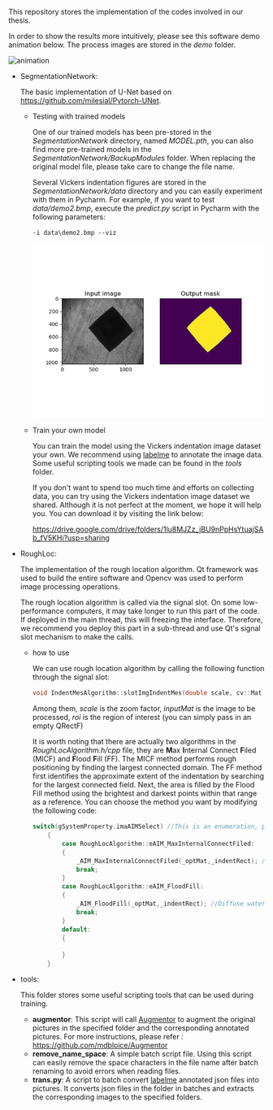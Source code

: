 This repository stores the implementation of the codes involved in our thesis.

In order to show the results more intuitively, please see this software demo animation below. The process images are stored in the *demo* folder.

![animation](demo/animation.gif)

- SegmentationNetwork:

  The basic implementation of U-Net based on https://github.com/milesial/Pytorch-UNet.

  - Testing with trained models

    One of our trained models has been pre-stored in the *SegmentationNetwork* directory, named *MODEL.pth*, you can also find more pre-trained models in the *SegmentationNetwork/BackupModules* folder. When replacing the original model file, please take care to change the file name.
    
    Several Vickers indentation figures are stored in the *SegmentationNetwork/data* directory and you can easily experiment with them in Pycharm. For example, if you want to test *data/demo2.bmp*, execute the *predict.py* script in Pycharm with the following parameters:
    
    ```shell
    -i data\demo2.bmp --viz
    ```
    
    ![demo2](demo/demo2.png)

  - Train your own model

    You can train the model using the Vickers indentation image dataset your own.  We recommend using [labelme](https://github.com/wkentaro/labelme) to annotate the image data. Some useful scripting tools we made can be found in the *tools* folder.
    
    If you don't want to spend too much time and efforts on collecting data, you can try using the Vickers indentation image dataset we shared. Although it is not perfect at the moment, we hope it will help you. You can download it by visiting the link below:
    
    https://drive.google.com/drive/folders/1lu8MJZz_jBU9nPpHsYtuajSAb_fV5KHi?usp=sharing

- RoughLoc:

  The implementation of the rough location algorithm. Qt framework was used to build the entire software and Opencv was used to perform image processing operations. 

  The rough location algorithm is called via the signal slot. On some low-performance computers, it may take longer to run this part of the code. If deployed in the main thread, this will freezing the interface. Therefore, we recommend you deploy this part in a sub-thread and use Qt's signal slot mechanism to make the calls.

  - how to use

    We can use rough location algorithm by calling the following function through the signal slot:

    ```c++
    void IndentMesAlgorithm::slotImgIndentMes(double scale, cv::Mat inputMat, QRectF roi)
    ```
  
    Among them, *scale* is the zoom factor, *inputMat* is the image to be processed, *roi* is the region of interest (you can simply pass in an empty QRectF)

    It is worth noting that there are actually two algorithms in the *RoughLocAlgorithm.h/cpp* file, they are **M**ax **I**nternal Connect **F**iled (MICF) and **F**lood **F**ill (FF). The MICF method performs rough positioning by finding the largest connected domain. The FF method first identifies the approximate extent of the indentation by searching for the largest connected field. Next, the area is filled by the Flood Fill method using the brightest and darkest points within that range as a reference. You can choose the method you want by modifying the following code:

    ```c++
    switch(gSystemProperty.imaAIMSelect) //This is an enumeration, please refer to the definition in the header file to choose which method to use
        {
            case RoughLocAlgorithm::eAIM_MaxInternalConnectFiled:
            {
                _AIM_MaxInternalConnectFiled(_optMat,_indentRect); //Max InternalConnect Domain Method
                break;
            }
            case RoughLocAlgorithm::eAIM_FloodFill:
            {
                _AIM_FloodFill(_optMat,_indentRect); //Diffuse water filling method
                break;
            }
            default:
            {
    
            }
        }
    ```
  
- tools:

  This folder stores some useful scripting tools that can be used during training.

  - **augmentor**: This script will call [Augmentor](https://github.com/mdbloice/Augmentor) to augment the original pictures in the specified folder and the corresponding annotated pictures. For more instructions, please refer : https://github.com/mdbloice/Augmentor
  - **remove_name_space**: A simple batch script file. Using this script can easily remove the space characters in the file name after batch renaming to avoid errors when reading files.
  - **trans.py**: A script to batch convert [labelme](https://github.com/wkentaro/labelme) annotated json files into pictures. It converts json files in the folder in batches and extracts the corresponding images to the specified folders. 

